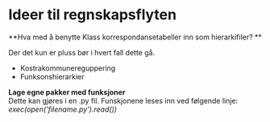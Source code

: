 # Ideer til regnskapsflyten
**Hva med å benytte Klass korrespondansetabeller inn som hierarkifiler? **  

Der det kun er pluss bør i hvert fall dette gå. 
- Kostrakommunereguppering
- Funksonshierarkier

**Lage egne pakker med funksjoner**  
Dette kan gjøres i en .py fil. Funskjonene leses inn ved følgende linje:  
    *exec(open('filename.py').read())*